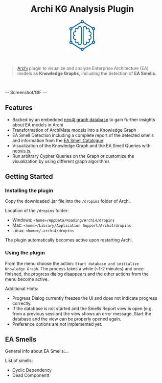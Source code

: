 <h1 align="center">Archi KG Analysis Plugin </h1>
<p align="center">
  <img src="./images/logo.png" width="20%">
</p>

<br>

> [Archi](https://www.archimatetool.com/) plugin to visualize and analyze Enterprise Architecture (EA) models as **Knowledge Graphs**, including the detection of **EA Smells**.

<br>


-- Screenshot/GIF --


## Features

- Backed by an embedded [neo4j graph database](https://neo4j.com/developer/graph-platform/neo4j) to gain further insights about EA models in Archi
- Transformation of ArchiMate models into a Knowledge Graph  
- EA Smell Detection including a complete report of the detected smells and information from the [EA Smell Catalogue](https://swc-public.pages.rwth-aachen.de/smells/ea-smells/).
- Visualization of the Knowledge Graph and the EA Smell Queries with [neovis.js](https://github.com/neo4j-contrib/neovis.js/). 
- Run arbitrary Cypher Queries on the Graph or customize the visualization by using different graph algorithms



## Getting Started


### Installing the plugin

Copy the downloaded .jar file into the `/dropins` folder of Archi.

Location of the `/dropins` folder:
- Windows: `<home>/AppData/Roaming/Archi4/dropins`
- Mac: `<home>/Library/Application Support/Archi4/dropins`
- Linux: `<home>/.archi4/dropins`

The plugin automatically becomes active upon restarting Archi.

### Using the plugin

From the menu choose the action: `Start database and initialize Knowledge Graph`. The process takes a while (~1-2 minutes) and once finished, the progress dialog disappears and the other actions from the menu become active.

Additional Hints: 
- Progress Dialog currently freezes the UI and does not indicate progress correctly.
- If the database is not started and the Smells Report view is open (e.g. from a previous session) the view shows an error message. Start the database and the view can be properly opened again. 
- Preference options are not implemented yet.

## EA Smells



General info about EA Smells....

List of smells:
- Cyclic Dependency
- Dead Componentt

